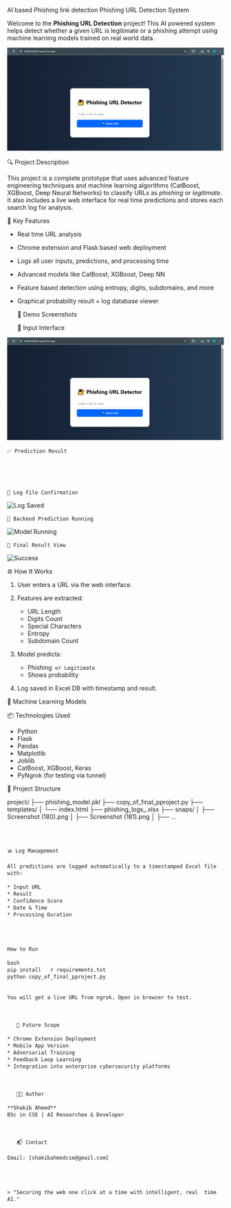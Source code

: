   AI  based  Phishing  link  detection
  Phishing URL Detection System

Welcome to the **Phishing URL Detection** project! This AI  powered system helps detect whether a given URL is legitimate or a phishing attempt using machine learning models trained on real  world data.


 ![image alt](https://github.com/ShakibAhmed1230/AI-based-Phishing-link-detection/blob/main/Screenshot%20(193).png?raw=true)

      

   🔍 Project Description

This project is a complete prototype that uses advanced feature engineering techniques and machine learning algorithms (CatBoost, XGBoost, Deep Neural Networks) to classify URLs as *phishing* or *legitimate*. It also includes a live web interface for real  time predictions and stores each search log for analysis.

      

   📌 Key Features

* Real  time URL analysis
* Chrome extension and Flask  based web deployment
* Logs all user inputs, predictions, and processing time
* Advanced models like CatBoost, XGBoost, Deep NN
* Feature  based detection using entropy, digits, subdomains, and more
* Graphical probability result + log database viewer

      

   🚀 Demo Screenshots

  

  🔗 Input Interface

![input](https://github.com/ShakibAhmed1230/AI-based-Phishing-link-detection/blob/main/Screenshot%20(193).png?raw=true)

    ✅ Prediction Result





    📁 Log File Confirmation

![Log Saved](snaps/Screenshot%20\(188\).png)

    🔄 Backend Prediction Running

![Model Running](snaps/Screenshot%20\(189\).png)

    🎯 Final Result View

![Success](snaps/Screenshot%20\(190\).png)

      

   ⚙️ How It Works

1. User enters a URL via the web interface.
2. Features are extracted:

   * URL Length
   * Digits Count
   * Special Characters
   * Entropy
   * Subdomain Count
3. Model predicts:

   * Phishing` or Legitimate`
   * Shows probability
4. Log saved in Excel DB with timestamp and result.

      

 🧠 Machine Learning Models



      

   📦 Technologies Used

* Python
* Flask
* Pandas
* Matplotlib
* Joblib
* CatBoost, XGBoost, Keras
* PyNgrok (for testing via tunnel)

      

📁 Project Structure

project/
├── phishing_model.pkl
├── copy_of_final_pproject.py
├── templates/
│   └── index.html
├── phishing_logs_<timestamp>.xlsx
├── snaps/
│   ├── Screenshot (180).png
│   ├── Screenshot (181).png
│   ├── ...
```

      

📊 Log Management

All predictions are logged automatically to a timestamped Excel file with:

* Input URL
* Result
* Confidence Score
* Date & Time
* Processing Duration

 


How to Run

bash
pip install   r requirements.txt
python copy_of_final_pproject.py


You will get a live URL from ngrok. Open in browser to test.

      

   📌 Future Scope

* Chrome Extension Deployment
* Mobile App Version
* Adversarial Training
* Feedback Loop Learning
* Integration into enterprise cybersecurity platforms

      

   👨‍💻 Author

**Shakib Ahmed**
BSc in CSE | AI Researchee & Developer 

      

   📬 Contact

Email: [shakibahmedcse@gmail.com]


      

> "Securing the web one click at a time with intelligent, real  time AI."

      
